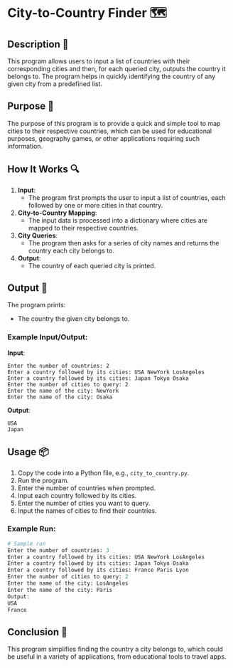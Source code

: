 # City-to-Country Finder 🗺️

## Description 📝

This program allows users to input a list of countries with their corresponding cities and then, for each queried city, outputs the country it belongs to. The program helps in quickly identifying the country of any given city from a predefined list.

## Purpose 🎯

The purpose of this program is to provide a quick and simple tool to map cities to their respective countries, which can be used for educational purposes, geography games, or other applications requiring such information.

## How It Works 🔍

1. **Input**:
    - The program first prompts the user to input a list of countries, each followed by one or more cities in that country.
2. **City-to-Country Mapping**:
    - The input data is processed into a dictionary where cities are mapped to their respective countries.
3. **City Queries**:
    - The program then asks for a series of city names and returns the country each city belongs to.
4. **Output**:
    - The country of each queried city is printed.

## Output 📜

The program prints:

-   The country the given city belongs to.

### Example Input/Output:

**Input**:

```text
Enter the number of countries: 2
Enter a country followed by its cities: USA NewYork LosAngeles
Enter a country followed by its cities: Japan Tokyo Osaka
Enter the number of cities to query: 2
Enter the name of the city: NewYork
Enter the name of the city: Osaka
```

**Output**:

```text
USA
Japan
```

## Usage 📦

1. Copy the code into a Python file, e.g., `city_to_country.py`.
2. Run the program.
3. Enter the number of countries when prompted.
4. Input each country followed by its cities.
5. Enter the number of cities you want to query.
6. Input the names of cities to find their countries.

### Example Run:

```python
# Sample run
Enter the number of countries: 3
Enter a country followed by its cities: USA NewYork LosAngeles
Enter a country followed by its cities: Japan Tokyo Osaka
Enter a country followed by its cities: France Paris Lyon
Enter the number of cities to query: 2
Enter the name of the city: LosAngeles
Enter the name of the city: Paris
Output:
USA
France
```

## Conclusion 🚀

This program simplifies finding the country a city belongs to, which could be useful in a variety of applications, from educational tools to travel apps.
